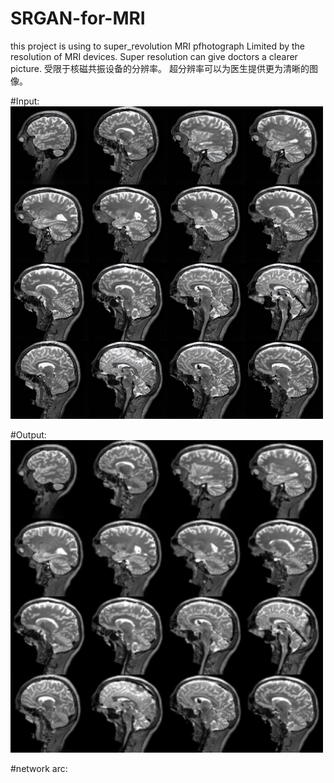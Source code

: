 # SRGAN-for-MRI
this project is using to super_revolution MRI pfhotograph
Limited by the resolution of MRI devices.
Super resolution can give doctors a clearer picture.
受限于核磁共振设备的分辨率。
超分辨率可以为医生提供更为清晰的图像。

#Input:
<img src="https://raw.githubusercontent.com/chengengjian/SRGAN-for-MRI/master/img/train_100%E2%80%94%E2%80%94GAN.png" width="500" height="500" alt="step1"/><br/>

#Output:
<img src="https://raw.githubusercontent.com/chengengjian/SRGAN-for-MRI/master/img/%E4%BD%8E%E5%88%86%E8%BE%A8%E7%8E%87.png" width="500" height="500" alt="step1"/><br/>


#network arc:
